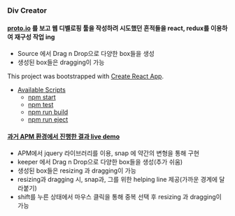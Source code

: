 ### Div Creator

#### [proto.io](https://proto.io) 를 보고 웹 디벨로핑 툴을 작성하려 시도했던 흔적들을 react, redux를 이용하여 재구성 작업 ing

* Source 에서 Drag n Drop으로 다양한 box들을 생성
* 생성된 box들은 dragging이 가능

This project was bootstrapped with [Create React App](https://github.com/facebookincubator/create-react-app).

- [Available Scripts](#available-scripts)
  - [npm start](#npm-start)
  - [npm test](#npm-test)
  - [npm run build](#npm-run-build)
  - [npm run eject](#npm-run-eject)
  
  
  
#### [과거 APM 환경에서 진행한 결과 live demo](http://poerty.co.kr/divCreator)

* APM에서 jquery 라이브러리를 이용, snap 에 약간의 변형을 통해 구현
* keeper 에서 Drag n Drop으로 다양한 box들을 생성(추가 쉬움)
* 생성된 box들은 resizing 과 dragging이 가능
* resizing과 dragging 시, snap과, 그를 위한 helping line 제공(가까운 경계에 달라붙기)
* shift를 누른 상태에서 마우스 클릭을 통해 중복 선택 후 resizing 과 dragging이 가능

